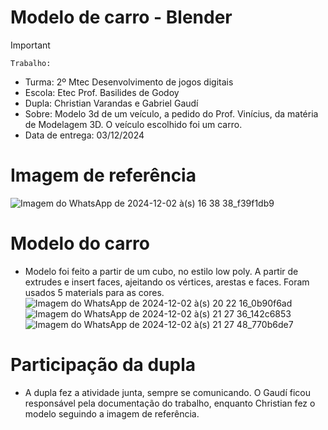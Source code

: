 # Modelo de carro - Blender
>[!Important]
 > `Trabalho:`
>- Turma: 2º Mtec Desenvolvimento de jogos digitais
>- Escola: Etec Prof. Basilides de Godoy
>- Dupla: Christian Varandas e Gabriel Gaudí
>- Sobre: Modelo 3d de um veículo, a pedido do Prof. Vinícius, da matéria de Modelagem 3D. O veículo escolhido foi um carro.
>- Data de entrega: 03/12/2024

# Imagem de referência
![Imagem do WhatsApp de 2024-12-02 à(s) 16 38 38_f39f1db9](https://github.com/user-attachments/assets/390adab7-5386-4043-9c4b-6bd25f097cb5)

# Modelo do carro
- Modelo foi feito a partir de um cubo, no estilo low poly. A partir de extrudes e insert faces, ajeitando os vértices, arestas e faces. Foram usados 5 materials para as cores.
![Imagem do WhatsApp de 2024-12-02 à(s) 20 22 16_0b90f6ad](https://github.com/user-attachments/assets/612308ae-c6a0-4308-8795-1bc842650dd3)
![Imagem do WhatsApp de 2024-12-02 à(s) 21 27 36_142c6853](https://github.com/user-attachments/assets/7e2ae77f-6a86-41de-a867-c2c7fcb1e418)
![Imagem do WhatsApp de 2024-12-02 à(s) 21 27 48_770b6de7](https://github.com/user-attachments/assets/90104a1e-76e9-460c-b7c5-c0c0ba520dde)

# Participação da dupla
- A dupla fez a atividade junta, sempre se comunicando. O Gaudí ficou responsável pela documentação do trabalho, enquanto Christian fez o modelo seguindo a imagem de referência.
